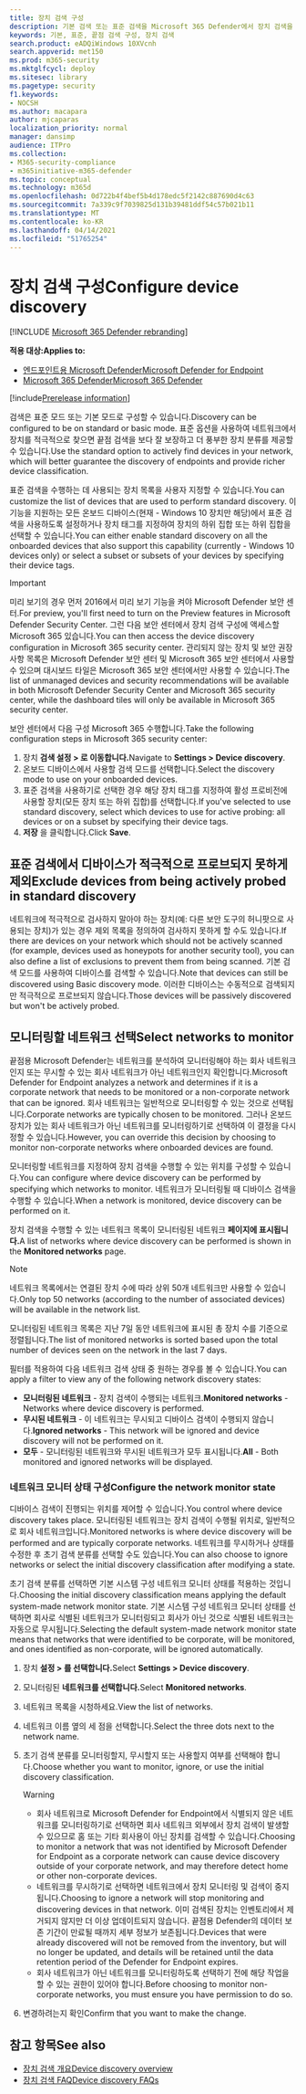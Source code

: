 ```yaml
---
title: 장치 검색 구성
description: 기본 검색 또는 표준 검색을 Microsoft 365 Defender에서 장치 검색을 구성하는 방법에 대해 자세히 알아보기
keywords: 기본, 표준, 끝점 검색 구성, 장치 검색
search.product: eADQiWindows 10XVcnh
search.appverid: met150
ms.prod: m365-security
ms.mktglfcycl: deploy
ms.sitesec: library
ms.pagetype: security
f1.keywords:
- NOCSH
ms.author: macapara
author: mjcaparas
localization_priority: normal
manager: dansimp
audience: ITPro
ms.collection:
- M365-security-compliance
- m365initiative-m365-defender
ms.topic: conceptual
ms.technology: m365d
ms.openlocfilehash: 0d722b4f4bef5b4d178edc5f2142c887690d4c63
ms.sourcegitcommit: 7a339c9f7039825d131b39481ddf54c57b021b11
ms.translationtype: MT
ms.contentlocale: ko-KR
ms.lasthandoff: 04/14/2021
ms.locfileid: "51765254"
---
```

# <a name="configure-device-discovery"></a><span data-ttu-id="1f6b6-104">장치 검색 구성</span><span class="sxs-lookup"><span data-stu-id="1f6b6-104">Configure device discovery</span></span>

[!INCLUDE [Microsoft 365 Defender rebranding](../../includes/microsoft-defender.md)]

<span data-ttu-id="1f6b6-105">**적용 대상:**</span><span class="sxs-lookup"><span data-stu-id="1f6b6-105">**Applies to:**</span></span>
- [<span data-ttu-id="1f6b6-106">엔드포인트용 Microsoft Defender</span><span class="sxs-lookup"><span data-stu-id="1f6b6-106">Microsoft Defender for Endpoint</span></span>](https://go.microsoft.com/fwlink/p/?linkid=2146631)
- [<span data-ttu-id="1f6b6-107">Microsoft 365 Defender</span><span class="sxs-lookup"><span data-stu-id="1f6b6-107">Microsoft 365 Defender</span></span>](https://go.microsoft.com/fwlink/?linkid=2118804)


[!include[Prerelease information](../../includes/prerelease.md)]

<span data-ttu-id="1f6b6-108">검색은 표준 모드 또는 기본 모드로 구성할 수 있습니다.</span><span class="sxs-lookup"><span data-stu-id="1f6b6-108">Discovery can be configured to be on standard or basic mode.</span></span> <span data-ttu-id="1f6b6-109">표준 옵션을 사용하여 네트워크에서 장치를 적극적으로 찾으면 끝점 검색을 보다 잘 보장하고 더 풍부한 장치 분류를 제공할 수 있습니다.</span><span class="sxs-lookup"><span data-stu-id="1f6b6-109">Use the standard option to actively find devices in your network, which will better guarantee the discovery of endpoints and provide richer device classification.</span></span> 

<span data-ttu-id="1f6b6-110">표준 검색을 수행하는 데 사용되는 장치 목록을 사용자 지정할 수 있습니다.</span><span class="sxs-lookup"><span data-stu-id="1f6b6-110">You can customize the list of devices that are used to perform standard discovery.</span></span> <span data-ttu-id="1f6b6-111">이 기능을 지원하는 모든 온보드 디바이스(현재 - Windows 10 장치만 해당)에서 표준 검색을 사용하도록 설정하거나 장치 태그를 지정하여 장치의 하위 집합 또는 하위 집합을 선택할 수 있습니다.</span><span class="sxs-lookup"><span data-stu-id="1f6b6-111">You can either enable standard discovery on all the onboarded devices that also support this capability (currently - Windows 10 devices only) or select a subset or subsets of your devices by specifying their device tags.</span></span> 


> [!IMPORTANT]
> <span data-ttu-id="1f6b6-112">미리 보기의 경우 먼저 2016에서 미리 보기 기능을 켜야 Microsoft Defender 보안 센터.</span><span class="sxs-lookup"><span data-stu-id="1f6b6-112">For preview, you'll first need to turn on the Preview features in Microsoft Defender Security Center.</span></span>
> <span data-ttu-id="1f6b6-113">그런 다음 보안 센터에서 장치 검색 구성에 액세스할 Microsoft 365 있습니다.</span><span class="sxs-lookup"><span data-stu-id="1f6b6-113">You can then access the device discovery configuration in Microsoft 365 security center.</span></span> <span data-ttu-id="1f6b6-114">관리되지 않는 장치 및 보안 권장 사항 목록은 Microsoft Defender 보안 센터 및 Microsoft 365 보안 센터에서 사용할 수 있으며 대시보드 타일은 Microsoft 365 보안 센터에서만 사용할 수 있습니다.</span><span class="sxs-lookup"><span data-stu-id="1f6b6-114">The list of unmanaged devices and security recommendations will be available in both Microsoft Defender Security Center and Microsoft 365 security center, while the dashboard tiles will only be available in Microsoft 365 security center.</span></span>


<span data-ttu-id="1f6b6-115">보안 센터에서 다음 구성 Microsoft 365 수행합니다.</span><span class="sxs-lookup"><span data-stu-id="1f6b6-115">Take the following configuration steps in Microsoft 365 security center:</span></span>

1.  <span data-ttu-id="1f6b6-116">장치 **검색 설정 > 로 이동합니다.**</span><span class="sxs-lookup"><span data-stu-id="1f6b6-116">Navigate to **Settings > Device discovery**.</span></span>
2.  <span data-ttu-id="1f6b6-117">온보드 디바이스에서 사용할 검색 모드를 선택합니다.</span><span class="sxs-lookup"><span data-stu-id="1f6b6-117">Select the discovery mode to use on your onboarded devices.</span></span> 
3.  <span data-ttu-id="1f6b6-118">표준 검색을 사용하기로 선택한 경우 해당 장치 태그를 지정하여 활성 프로비전에 사용할 장치(모든 장치 또는 하위 집합)를 선택합니다.</span><span class="sxs-lookup"><span data-stu-id="1f6b6-118">If you've selected to use standard discovery, select which devices to use for active probing: all devices or on a subset by specifying their device tags.</span></span>
4. <span data-ttu-id="1f6b6-119">**저장** 을 클릭합니다.</span><span class="sxs-lookup"><span data-stu-id="1f6b6-119">Click **Save**.</span></span>


## <a name="exclude-devices-from-being-actively-probed-in-standard-discovery"></a><span data-ttu-id="1f6b6-120">표준 검색에서 디바이스가 적극적으로 프로브되지 못하게 제외</span><span class="sxs-lookup"><span data-stu-id="1f6b6-120">Exclude devices from being actively probed in standard discovery</span></span>
<span data-ttu-id="1f6b6-121">네트워크에 적극적으로 검사하지 말아야 하는 장치(예: 다른 보안 도구의 허니팟으로 사용되는 장치)가 있는 경우 제외 목록을 정의하여 검사하지 못하게 할 수도 있습니다.</span><span class="sxs-lookup"><span data-stu-id="1f6b6-121">If there are devices on your network which should not be actively scanned (for example, devices used as honeypots for another security tool), you can also define a list of exclusions to prevent them from being scanned.</span></span> <span data-ttu-id="1f6b6-122">기본 검색 모드를 사용하여 디바이스를 검색할 수 있습니다.</span><span class="sxs-lookup"><span data-stu-id="1f6b6-122">Note that devices can still be discovered using Basic discovery mode.</span></span> <span data-ttu-id="1f6b6-123">이러한 디바이스는 수동적으로 검색되지만 적극적으로 프로브되지 않습니다.</span><span class="sxs-lookup"><span data-stu-id="1f6b6-123">Those devices will be passively discovered but won't be actively probed.</span></span> 

## <a name="select-networks-to-monitor"></a><span data-ttu-id="1f6b6-124">모니터링할 네트워크 선택</span><span class="sxs-lookup"><span data-stu-id="1f6b6-124">Select networks to monitor</span></span>
 <span data-ttu-id="1f6b6-125">끝점용 Microsoft Defender는 네트워크를 분석하여 모니터링해야 하는 회사 네트워크인지 또는 무시할 수 있는 회사 네트워크가 아닌 네트워크인지 확인합니다.</span><span class="sxs-lookup"><span data-stu-id="1f6b6-125">Microsoft Defender for Endpoint analyzes a network and determines if it is a corporate network that needs to be monitored or a non-corporate network that can be ignored.</span></span> <span data-ttu-id="1f6b6-126">회사 네트워크는 일반적으로 모니터링할 수 있는 것으로 선택됩니다.</span><span class="sxs-lookup"><span data-stu-id="1f6b6-126">Corporate networks are typically chosen to be monitored.</span></span> <span data-ttu-id="1f6b6-127">그러나 온보드 장치가 있는 회사 네트워크가 아닌 네트워크를 모니터링하기로 선택하여 이 결정을 다시 정할 수 있습니다.</span><span class="sxs-lookup"><span data-stu-id="1f6b6-127">However, you can override this decision by choosing to monitor non-corporate networks where onboarded devices are found.</span></span> 

<span data-ttu-id="1f6b6-128">모니터링할 네트워크를 지정하여 장치 검색을 수행할 수 있는 위치를 구성할 수 있습니다.</span><span class="sxs-lookup"><span data-stu-id="1f6b6-128">You can configure where device discovery can be performed by specifying which networks to monitor.</span></span> <span data-ttu-id="1f6b6-129">네트워크가 모니터링될 때 디바이스 검색을 수행할 수 있습니다.</span><span class="sxs-lookup"><span data-stu-id="1f6b6-129">When a network is monitored, device discovery can be performed on it.</span></span> 

<span data-ttu-id="1f6b6-130">장치 검색을 수행할 수 있는 네트워크 목록이 모니터링된 네트워크 **페이지에 표시됩니다.**</span><span class="sxs-lookup"><span data-stu-id="1f6b6-130">A list of networks where device discovery can be performed is shown in the **Monitored networks** page.</span></span> 


>[!NOTE]
> <span data-ttu-id="1f6b6-131">네트워크 목록에서는 연결된 장치 수에 따라 상위 50개 네트워크만 사용할 수 있습니다.</span><span class="sxs-lookup"><span data-stu-id="1f6b6-131">Only top 50 networks (according to the number of associated devices) will be available in the network list.</span></span> 


<span data-ttu-id="1f6b6-132">모니터링된 네트워크 목록은 지난 7일 동안 네트워크에 표시된 총 장치 수를 기준으로 정렬됩니다.</span><span class="sxs-lookup"><span data-stu-id="1f6b6-132">The list of monitored networks is sorted based upon the total number of devices seen on the network in the last 7 days.</span></span>


<span data-ttu-id="1f6b6-133">필터를 적용하여 다음 네트워크 검색 상태 중 원하는 경우를 볼 수 있습니다.</span><span class="sxs-lookup"><span data-stu-id="1f6b6-133">You can apply a filter to view any of the following network discovery states:</span></span>

- <span data-ttu-id="1f6b6-134">**모니터링된 네트워크** - 장치 검색이 수행되는 네트워크.</span><span class="sxs-lookup"><span data-stu-id="1f6b6-134">**Monitored networks** - Networks where device discovery is performed.</span></span>
- <span data-ttu-id="1f6b6-135">**무시된 네트워크** - 이 네트워크는 무시되고 디바이스 검색이 수행되지 않습니다.</span><span class="sxs-lookup"><span data-stu-id="1f6b6-135">**Ignored networks** - This network will be ignored and device discovery will not be performed on it.</span></span>
- <span data-ttu-id="1f6b6-136">**모두** - 모니터링된 네트워크와 무시된 네트워크가 모두 표시됩니다.</span><span class="sxs-lookup"><span data-stu-id="1f6b6-136">**All** - Both monitored and ignored networks will be displayed.</span></span> 


### <a name="configure-the-network-monitor-state"></a><span data-ttu-id="1f6b6-137">네트워크 모니터 상태 구성</span><span class="sxs-lookup"><span data-stu-id="1f6b6-137">Configure the network monitor state</span></span>
<span data-ttu-id="1f6b6-138">디바이스 검색이 진행되는 위치를 제어할 수 있습니다.</span><span class="sxs-lookup"><span data-stu-id="1f6b6-138">You control where device discovery takes place.</span></span> <span data-ttu-id="1f6b6-139">모니터링된 네트워크는 장치 검색이 수행될 위치로, 일반적으로 회사 네트워크입니다.</span><span class="sxs-lookup"><span data-stu-id="1f6b6-139">Monitored networks is where device discovery will be performed and are typically corporate networks.</span></span> <span data-ttu-id="1f6b6-140">네트워크를 무시하거나 상태를 수정한 후 초기 검색 분류를 선택할 수도 있습니다.</span><span class="sxs-lookup"><span data-stu-id="1f6b6-140">You can also choose to ignore networks or select the initial discovery classification after modifying a state.</span></span> 

<span data-ttu-id="1f6b6-141">초기 검색 분류를 선택하면 기본 시스템 구성 네트워크 모니터 상태를 적용하는 것입니다.</span><span class="sxs-lookup"><span data-stu-id="1f6b6-141">Choosing the initial discovery classification means applying the default system-made network monitor state.</span></span> <span data-ttu-id="1f6b6-142">기본 시스템 구성 네트워크 모니터 상태를 선택하면 회사로 식별된 네트워크가 모니터링되고 회사가 아닌 것으로 식별된 네트워크는 자동으로 무시됩니다.</span><span class="sxs-lookup"><span data-stu-id="1f6b6-142">Selecting the default system-made network monitor state means that networks that were identified to be corporate, will be monitored, and ones identified as non-corporate, will be ignored automatically.</span></span>
 
1. <span data-ttu-id="1f6b6-143">장치 **설정 > 를 선택합니다.**</span><span class="sxs-lookup"><span data-stu-id="1f6b6-143">Select **Settings > Device discovery**.</span></span>
2. <span data-ttu-id="1f6b6-144">모니터링된 **네트워크를 선택합니다.**</span><span class="sxs-lookup"><span data-stu-id="1f6b6-144">Select **Monitored networks**.</span></span> 
3. <span data-ttu-id="1f6b6-145">네트워크 목록을 시청하세요.</span><span class="sxs-lookup"><span data-stu-id="1f6b6-145">View the list of networks.</span></span> 
4. <span data-ttu-id="1f6b6-146">네트워크 이름 옆의 세 점을 선택합니다.</span><span class="sxs-lookup"><span data-stu-id="1f6b6-146">Select the three dots next to the network name.</span></span> 
5. <span data-ttu-id="1f6b6-147">초기 검색 분류를 모니터링할지, 무시할지 또는 사용할지 여부를 선택해야 합니다.</span><span class="sxs-lookup"><span data-stu-id="1f6b6-147">Choose whether you want to monitor, ignore, or use the initial discovery classification.</span></span> 
    
    > [!WARNING]
    >- <span data-ttu-id="1f6b6-148">회사 네트워크로 Microsoft Defender for Endpoint에서 식별되지 않은 네트워크를 모니터링하기로 선택하면 회사 네트워크 외부에서 장치 검색이 발생할 수 있으므로 홈 또는 기타 회사용이 아닌 장치를 검색할 수 있습니다.</span><span class="sxs-lookup"><span data-stu-id="1f6b6-148">Choosing to monitor a network that was not identified by Microsoft Defender for Endpoint as a corporate network can cause device discovery outside of your corporate network, and may therefore detect home or other non-corporate devices.</span></span> 
    > - <span data-ttu-id="1f6b6-149">네트워크를 무시하기로 선택하면 네트워크에서 장치 모니터링 및 검색이 중지됩니다.</span><span class="sxs-lookup"><span data-stu-id="1f6b6-149">Choosing to ignore a network will stop monitoring and discovering devices in that network.</span></span> <span data-ttu-id="1f6b6-150">이미 검색된 장치는 인벤토리에서 제거되지 않지만 더 이상 업데이트되지 않습니다. 끝점용 Defender의 데이터 보존 기간이 만료될 때까지 세부 정보가 보존됩니다.</span><span class="sxs-lookup"><span data-stu-id="1f6b6-150">Devices that were already discovered will not be removed from the inventory, but will no longer be updated, and details will be retained until the data retention period of the Defender for Endpoint expires.</span></span>
    > - <span data-ttu-id="1f6b6-151">회사 네트워크가 아닌 네트워크를 모니터링하도록 선택하기 전에 해당 작업을 할 수 있는 권한이 있어야 합니다.</span><span class="sxs-lookup"><span data-stu-id="1f6b6-151">Before choosing to monitor non-corporate networks, you must ensure you have permission to do so.</span></span> <br>


6. <span data-ttu-id="1f6b6-152">변경하려는지 확인</span><span class="sxs-lookup"><span data-stu-id="1f6b6-152">Confirm that you want to make the change.</span></span> 




## <a name="see-also"></a><span data-ttu-id="1f6b6-153">참고 항목</span><span class="sxs-lookup"><span data-stu-id="1f6b6-153">See also</span></span>
- [<span data-ttu-id="1f6b6-154">장치 검색 개요</span><span class="sxs-lookup"><span data-stu-id="1f6b6-154">Device discovery overview</span></span>](device-discovery.md)
- [<span data-ttu-id="1f6b6-155">장치 검색 FAQ</span><span class="sxs-lookup"><span data-stu-id="1f6b6-155">Device discovery FAQs</span></span>](device-discovery-faq.md)
